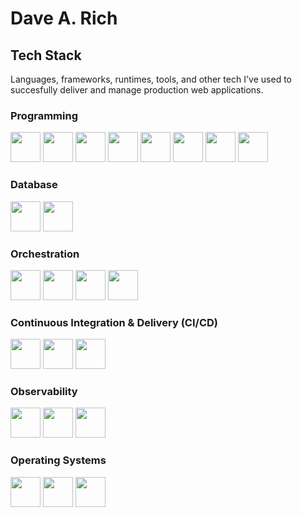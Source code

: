 # Dave A. Rich

## Tech Stack

Languages, frameworks, runtimes, tools, and other tech I've used to succesfully deliver and manage production web applications.

### Programming

<div>
    <img src="https://cdn.jsdelivr.net/gh/devicons/devicon/icons/go/go-original-wordmark.svg" height="48px" width="48px" />
    <img src="https://cdn.jsdelivr.net/gh/devicons/devicon/icons/nodejs/nodejs-original-wordmark.svg" height="48px" width="48px" />
    <img src="https://cdn.jsdelivr.net/gh/devicons/devicon/icons/php/php-original.svg" height="48px" width="48px" />
    <img src="https://cdn.jsdelivr.net/gh/devicons/devicon/icons/react/react-original-wordmark.svg" height="48px" width="48px" />
    <img src="https://cdn.jsdelivr.net/gh/devicons/devicon/icons/typescript/typescript-original.svg" height="48px" width="48px" />
    <img src="https://cdn.jsdelivr.net/gh/devicons/devicon/icons/javascript/javascript-original.svg" height="48px" width="48px" />
    <img src="https://cdn.jsdelivr.net/gh/devicons/devicon/icons/html5/html5-original-wordmark.svg" height="48px" width="48px" />
    <img src="https://cdn.jsdelivr.net/gh/devicons/devicon/icons/css3/css3-original-wordmark.svg" height="48px" width="48px" />
</div>

### Database

<div>
    <img src="https://cdn.jsdelivr.net/gh/devicons/devicon/icons/mysql/mysql-original-wordmark.svg" height="48px" width="48px" />
    <img src="https://cdn.jsdelivr.net/gh/devicons/devicon/icons/redis/redis-original-wordmark.svg" height="48px" width="48px" />
</div>

### Orchestration

<div>
    <img src="https://cdn.jsdelivr.net/gh/devicons/devicon/icons/kubernetes/kubernetes-plain-wordmark.svg" height="48px" width="48px" />
    <img src="https://cdn.jsdelivr.net/gh/devicons/devicon/icons/docker/docker-original-wordmark.svg" height="48px" width="48px" />
    <img src="https://cdn.jsdelivr.net/gh/devicons/devicon/icons/ansible/ansible-original-wordmark.svg" height="48px" width="48px" />
    <img src="https://cdn.jsdelivr.net/gh/devicons/devicon/icons/terraform/terraform-original-wordmark.svg" height="48px" width="48px" />
</div>

### Continuous Integration & Delivery (CI/CD)

<div>
    <img src="https://cdn.jsdelivr.net/gh/devicons/devicon/icons/argocd/argocd-original-wordmark.svg" height="48px" width="48px" />
    <img src="https://cdn.jsdelivr.net/gh/devicons/devicon/icons/github/github-original-wordmark.svg" height="48px" width="48px" />
    <img src="https://cdn.jsdelivr.net/gh/devicons/devicon/icons/jenkins/jenkins-original.svg" height="48px" width="48px" />
</div>

### Observability

<div>
    <img src="https://cdn.jsdelivr.net/gh/devicons/devicon/icons/prometheus/prometheus-original-wordmark.svg" height="48px" width="48px" />
    <img src="https://cdn.jsdelivr.net/gh/devicons/devicon/icons/grafana/grafana-original-wordmark.svg" height="48px" width="48px" />
    <img src="https://user-images.githubusercontent.com/4581240/230210159-27627704-7f48-478f-a8c1-51507f776034.svg" height="48px" width="48px" />
</div>

### Operating Systems

<div>
    <img src="https://cdn.jsdelivr.net/gh/devicons/devicon/icons/debian/debian-original-wordmark.svg" height="48px" width="48px" />
    <img src="https://cdn.jsdelivr.net/gh/devicons/devicon/icons/ubuntu/ubuntu-plain-wordmark.svg" height="48px" width="48px" />
    <img src="https://cdn.jsdelivr.net/gh/devicons/devicon/icons/redhat/redhat-original-wordmark.svg" height="48px" width="48px" />
</div>
